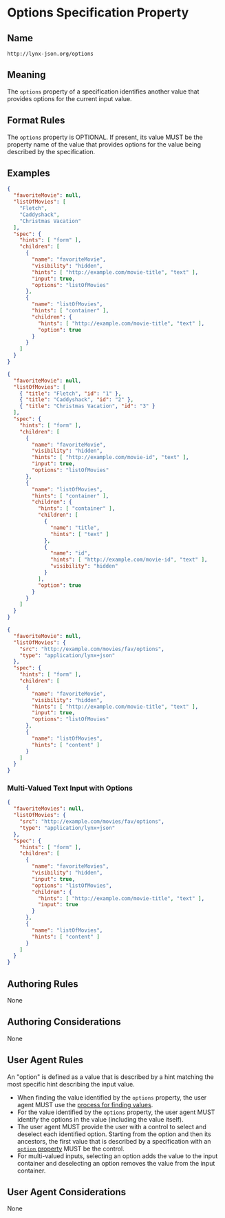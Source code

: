 # Options Specification Property

## Name

`http://lynx-json.org/options`

## Meaning

The `options` property of a specification identifies another value that provides options for the current input value.

## Format Rules

The `options` property is OPTIONAL. If present, its value MUST be the property name of the value that provides options for the value being described by the specification.

## Examples

```json
{
  "favoriteMovie": null,
  "listOfMovies": [
    "Fletch",
    "Caddyshack",
    "Christmas Vacation"
  ],
  "spec": {
    "hints": [ "form" ],
    "children": [
      {
        "name": "favoriteMovie",
        "visibility": "hidden",
        "hints": [ "http://example.com/movie-title", "text" ],
        "input": true,
        "options": "listOfMovies"
      },
      {
        "name": "listOfMovies",
        "hints": [ "container" ],
        "children": {
          "hints": [ "http://example.com/movie-title", "text" ],
          "option": true
        }
      }
    ]
  }
}
```

```json
{
  "favoriteMovie": null,
  "listOfMovies": [
    { "title": "Fletch", "id": "1" },
    { "title": "Caddyshack", "id": "2" },
    { "title": "Christmas Vacation", "id": "3" }
  ],
  "spec": {
    "hints": [ "form" ],
    "children": [
      {
        "name": "favoriteMovie",
        "visibility": "hidden",
        "hints": [ "http://example.com/movie-id", "text" ],
        "input": true,
        "options": "listOfMovies"
      },
      {
        "name": "listOfMovies",
        "hints": [ "container" ],
        "children": {
          "hints": [ "container" ],
          "children": [
            {
              "name": "title",
              "hints": [ "text" ]
            },
            {
              "name": "id",
              "hints": [ "http://example.com/movie-id", "text" ],
              "visibility": "hidden"
            }
          ],
          "option": true
        }
      }
    ]
  }
}
```

```json
{
  "favoriteMovie": null,
  "listOfMovies": {
    "src": "http://example.com/movies/fav/options",
    "type": "application/lynx+json"
  },
  "spec": {
    "hints": [ "form" ],
    "children": [
      {
        "name": "favoriteMovie",
        "visibility": "hidden",
        "hints": [ "http://example.com/movie-title", "text" ],
        "input": true,
        "options": "listOfMovies"
      },
      {
        "name": "listOfMovies",
        "hints": [ "content" ]
      }
    ]
  }
}
```

### Multi-Valued Text Input with Options

```json
{
  "favoriteMovies": null,
  "listOfMovies": {
    "src": "http://example.com/movies/fav/options",
    "type": "application/lynx+json"
  },
  "spec": {
    "hints": [ "form" ],
    "children": [
      {
        "name": "favoriteMovies",
        "visibility": "hidden",
        "input": true,
        "options": "listOfMovies",
        "children": {
          "hints": [ "http://example.com/movie-title", "text" ],
          "input": true
        }
      },
      {
        "name": "listOfMovies",
        "hints": [ "content" ]
      }
    ]
  }
}
```

## Authoring Rules

None

## Authoring Considerations

None

## User Agent Rules

An "option" is defined as a value that is described by a hint matching the most specific hint describing the input value.

- When finding the value identified by the `options` property, the user agent MUST use the [process for finding values](../../processes/finding_values.md).
- For the value identified by the `options` property, the user agent MUST identify the options in the value (including the value itself).
- The user agent MUST provide the user with a control to select and deselect each identified option. Starting from the option and then its ancestors, the first value that is described by a specification with an [`option` property](./option.md) MUST be the control.
- For multi-valued inputs, selecting an option adds the value to the input container and deselecting an option removes the value from the input container.

## User Agent Considerations

None
